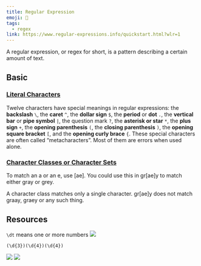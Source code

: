 ```yaml
---
title: Regular Expression
emoji: 📝
tags:
  - regex
link: https://www.regular-expressions.info/quickstart.html?wlr=1
---
```


A regular expression, or regex for short, is a pattern describing a certain amount of text.

## Basic

### [Literal Characters](https://www.regular-expressions.info/characters.html)

Twelve characters have special meanings in regular expressions: the **backslash** `\`, the **caret** `^`, the **dollar sign** `$`, the **period** or **dot** `.`, the **vertical bar** or **pipe symbol** `|`, the question mark `?`, the **asterisk or star** `*`, the **plus sign** `+`, the **opening parenthesis** `(`, the **closing parenthesis** `)`, the **opening square bracket** `[`, and the **opening curly brace** `{`. These special characters are often called “metacharacters”. Most of them are errors when used alone.

### [Character Classes or Character Sets](https://www.regular-expressions.info/charclass.html)

To match an a or an e, use [ae]. You could use this in gr[ae]y to match either gray or grey.

A character class matches only a single character. gr[ae]y does not match graay, graey or any such thing.

## Resources

`\dt` means one or more numbers
![](https://cdn.sspai.com/editor/u_sanko/15903151097080.gif)

`(\d{3})(\d{4})(\d{4})`

![](https://cdn.sspai.com/editor/u_sanko/15903151099127.jpg?imageView2/2/w/1120/q/90/interlace/1/ignore-error/1)
![](https://cdn.sspai.com/editor/u_sanko/15903151099105.jpg?imageView2/2/w/1120/q/90/interlace/1/ignore-error/1)
